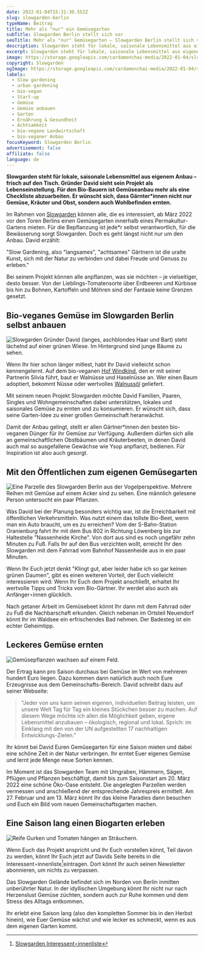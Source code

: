 ```yaml
---
date: 2022-01-04T15:31:30.552Z
slug: slowgarden-berlin
typeName: Beitrag
title: Mehr als "nur" ein Gemüsegarten
subTitle: Slowgarden Berlin stellt sich vor
seoTitle: Mehr als "nur" Gemüsegarten – Slowgarden Berlin stellt sich vor
description: Slowgarden steht für lokale, saisonale Lebensmittel aus eigenem Anbau – frisch auf den Tisch. Alle können anbauen, was sie wollen. Für den Dünger und die Bewässerung sorgt Slowgarden.
excerpt: Slowgarden steht für lokale, saisonale Lebensmittel aus eigenem Anbau – frisch auf den Tisch. Gründer David sieht sein Projekt als Lebenseinstellung. Für den Bio-Bauern ist Gemüseanbau mehr als eine Checkliste abzuarbeiten. Er wünscht sich, dass Gärtner*innen nicht nur Gemüse, Kräuter und Obst, sondern auch Wohlbefinden ernten.
image: https://storage.googleapis.com/cardamonchai-media/2022-01-04/slowgarden-berlin-ernte-jpg-imagine-587828_736738_1024_768/640.webp
copyright: Slowgarden
ogImage: https://storage.googleapis.com/cardamonchai-media/2022-01-04/slowgarden-berlin-fb-png-imagine-587828_786b31_1200_628/640.webp
labels:
  - Slow gardening
  - urban gardening
  - bio-vegan
  - Start-up
  - Gemüse
  - Gemüse anbauen
  - Garten
  - Ernährung & Gesundheit
  - Achtsamkeit
  - bio-vegane Landwirtschaft
  - bio-veganer Anbau
focusKeyword: Slowgarden Berlin
advertisement: false
affiliate: false
language: de
---
```


**Slowgarden steht für lokale, saisonale Lebensmittel aus eigenem Anbau – frisch auf den Tisch. Gründer David sieht sein Projekt als Lebenseinstellung. Für den Bio-Bauern ist Gemüseanbau mehr als eine Checkliste abzuarbeiten. Er wünscht sich, dass Gärnter\*innen nicht nur Gemüse, Kräuter und Obst, sondern auch Wohlbefinden ernten.**

Im Rahmen von [Slowgarden](https://www.slowgarden.de/) können alle, die es interessiert, ab März 2022 vor den Toren Berlins einen Gemüsegarten innerhalb eines Permakultur-Gartens mieten. Für die Bepflanzung ist jede\*r selbst verantwortlich, für die Bewässerung sorgt Slowgarden. Doch es geht längst nicht nur um den Anbau. David erzählt:

"Slow Gardening, also "langsames", "achtsames" Gärtnern ist die uralte Kunst, sich mit der Natur zu verbinden und dabei Freude und Genuss zu erleben."

Bei seinem Projekt können alle anpflanzen, was sie möchten – je vielseitiger, desto besser. Von der Lieblings-Tomatensorte über Erdbeeren und Kürbisse bis hin zu Bohnen, Kartoffeln und Möhren sind der Fantasie keine Grenzen gesetzt.

## Bio-veganes Gemüse im Slowgarden Berlin selbst anbauen

![Slowgarden Gründer David (langes, aschblondes Haar und Bart) steht lächelnd auf einer grünen Wiese. Im Hintergrund sind junge Bäume zu sehen.](https://storage.googleapis.com/cardamonchai-media/2022-01-04/slowgarden-berlin-david-jpg-imagine-b8d8f8_83866e_1024_768/640.webp 'Slowgarden Gründer David auf Hof Windkind.')

Wenn Ihr hier schon länger mitlest, habt Ihr David vielleicht schon kennengelernt. Auf dem bio-veganen [Hof Windkind](https:///2019/09/hof-windkind-walnuss-baum-adoptieren/), den er mit seiner Partnerin Silvia führt, baut er Walnüsse und Haselnüsse an. Wer einen Baum adoptiert, bekommt Nüsse oder wertvolles [Walnussöl](https:///2020/10/walnussoel-hof-windkind/) geliefert.

Mit seinem neuen Projekt Slowgarden möchte David Familien, Paaren, Singles und Wohngemeinschaften dabei unterstützen, lokales und saisonales Gemüse zu ernten und zu konsumieren. Er wünscht sich, dass seine Garten-Idee zu einer großen Gemeinschaft heranwächst.

Damit der Anbau gelingt, stellt er allen Gärtner\*innen den besten bio-veganen Dünger für ihr Gemüse zur Verfügung. Außerdem dürfen sich alle an gemeinschaftlichen Obstbäumen und Kräuterbeeten, in denen David auch mal so ausgefallene Gewächse wie Ysop anpflanzt, bedienen. Für Inspiration ist also auch gesorgt.

## Mit den Öffentlichen zum eigenen Gemüsegarten

![Eine Parzelle des Slowgarden Berlin aus der Vogelperspektive. Mehrere Reihen mit Gemüse auf einem Acker sind zu sehen. Eine männlich gelesene Person untersucht ein paar Pflanzen. ](https://storage.googleapis.com/cardamonchai-media/2022-01-04/slowgarden-berlin-parzelle-von-oben-jpg-imagine-083808_345024_768_1024/640.webp 'So schön kann Gemüseanbau sein.')

Was David bei der Planung besonders wichtig war, ist die Erreichbarkeit mit öffentlichen Verkehrsmitteln. Was nutzt einem das tollste Bio-Beet, wenn man ein Auto braucht, um es zu erreichen? Vom der S-Bahn-Station Oranienburg fahrt Ihr mit dem Bus 802 in Richtung Löwenberg bis zur Haltestelle "Nassenheide Kirche". Von dort aus sind es noch ungefähr zehn Minuten zu Fuß. Falls Ihr auf den Bus verzichten wollt, erreicht Ihr den Slowgarden mit dem Fahrrad vom Bahnhof Nassenheide aus in ein paar Minuten.

Wenn Ihr Euch jetzt denkt "Klingt gut, aber leider habe ich so gar keinen grünen Daumen", gibt es einen weiteren Vorteil, der Euch vielleicht interessieren wird: Wenn Ihr Euch dem Projekt anschließt, erhaltet Ihr wertvolle Tipps und Tricks vom Bio-Gärtner. Ihr werdet also auch als Anfänger⋆innen glücklich.

Nach getaner Arbeit im Gemüsebeet könnt Ihr dann mit dem Fahrrad oder zu Fuß die Nachbarschaft erkunden. Gleich nebenan im Ortsteil Neuendorf könnt Ihr im Waldsee ein erfrischendes Bad nehmen. Der Badesteg ist ein echter Geheimtipp.

## Leckeres Gemüse ernten

![Gemüsepflanzen wachsen auf einem Feld.](https://storage.googleapis.com/cardamonchai-media/2022-01-04/slowgarden-berlin-parzelle-jpg-imagine-a88888_77885a_1024_768/640.webp 'So ähnlich könnte Eure Parzelle im Slowgarden Berlin aussehen.')

Der Ertrag kann pro Saison durchaus bei Gemüse im Wert von mehreren hundert Euro liegen. Dazu kommen dann natürlich auch noch Eure Erzeugnisse aus dem Gemeinschafts-Bereich. David schreibt dazu auf seiner Webseite:

> "Jeder von uns kann seinen eigenen, individuellen Beitrag leisten, um unsere Welt Tag für Tag ein kleines Stückchen besser zu machen. Auf diesem Wege möchte ich allen die Möglichkeit geben, eigene Lebensmittel anzubauen – ökologisch, regional und lokal. Sprich: im Einklang mit den von der UN aufgestellten 17 nachhaltigen Entwicklungs-Zielen."

Ihr könnt bei David Euren Gemüsegarten für eine Saison mieten und dabei eine schöne Zeit in der Natur verbringen. Ihr erntet Euer eigenes Gemüse und lernt jede Menge neue Sorten kennen.

Im Moment ist das Slowgarden Team mit Umgraben, Hämmern, Sägen, Pflügen und Pflanzen beschäftigt, damit bis zum Saisonstart am 20. März 2022 eine schöne Öko-Oase entsteht. Die angelegten Parzellen werden vermessen und anschließend der entsprechende Jahrespreis ermittelt. Am 27. Februar und am 13. März könnt Ihr das kleine Paradies dann besuchen und Euch ein Bild vom neuen Gemeinschaftsgarten machen.

## Eine Saison lang einen Biogarten erleben

![Reife Gurken und Tomaten hängen an Sträuchern.](https://storage.googleapis.com/cardamonchai-media/2022-01-04/slowgarden-berlin-gurken-tomaten-jpg-imagine-182808_7d903a_1024_768/640.webp 'Wie wäre es mit Gurken und Tomaten aus eigenem Anbau?')

Wenn Euch das Projekt anspricht und Ihr Euch vorstellen könnt, Teil davon zu werden, könnt Ihr Euch jetzt auf Davids Seite bereits in die Interessent⋆innenliste[^1]eintragen. Dort könnt Ihr auch seinen Newsletter abonnieren, um nichts zu verpassen.

Das Slowgarden Gelände befindet sich im Norden von Berlin inmitten unberührter Natur. In der idyllischen Umgebung könnt Ihr nicht nur nach Herzenslust Gemüse züchten, sondern auch zur Ruhe kommen und dem Stress des Alltags entkommen.

Ihr erlebt eine Saison lang (also den kompletten Sommer bis in den Herbst hinein), wie Euer Gemüse wächst und wie lecker es schmeckt, wenn es aus dem eigenen Garten kommt.

[^1]: [Slowgarden Interessent⋆innenliste](https://www.slowgarden.de/info/parzelle-mieten.html)
